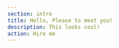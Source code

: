 ```yaml
---
section: intro
title: Hello, Please to meet you!
description: This looks cool!
action: Hire me
---
```


